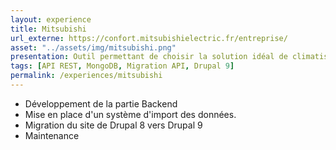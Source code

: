 ```yaml
---
layout: experience
title: Mitsubishi
url_externe: https://confort.mitsubishielectric.fr/entreprise/
asset: "../assets/img/mitsubishi.png"
presentation: Outil permettant de choisir la solution idéal de climatisation pour les bâtiments selon les données prisent sur le terrain
tags: [API REST, MongoDB, Migration API, Drupal 9]
permalink: /experiences/mitsubishi
---
```

- Développement de la partie Backend
- Mise en place d'un système d'import des données.
- Migration du site de Drupal 8 vers Drupal 9
- Maintenance




